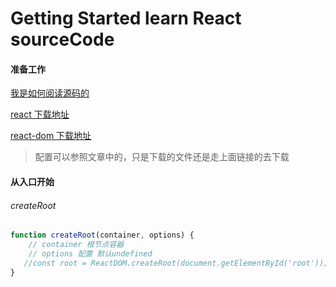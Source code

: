 # Getting Started learn React sourceCode
#### 准备工作
[我是如何阅读源码的](https://juejin.cn/post/6903335881227108366)

[react 下载地址](https://unpkg.com/react@18.2.0/umd/react.development.js)

[react-dom 下载地址](https://unpkg.com/react-dom@18.2.0/umd/react-dom.development.js)
> 配置可以参照文章中的，只是下载的文件还是走上面链接的去下载

#### 从入口开始
###### createRoot
```javascript
function createRoot(container, options) {
	// container 根节点容器
    // options 配置 默认undefined
   //const root = ReactDOM.createRoot(document.getElementById('root'));
}
```
